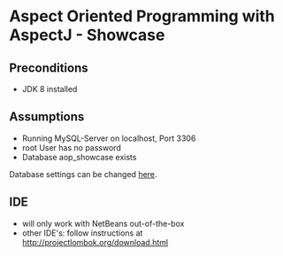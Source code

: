 # Aspect Oriented Programming with AspectJ - Showcase

## Preconditions

* JDK 8 installed

## Assumptions

* Running MySQL-Server on localhost, Port 3306
* root User has no password
* Database aop_showcase exists

Database settings can be changed [here](https://github.com/pfink/aop-showcase/blob/master/src/main/resources/META-INF/persistence.xml).

## IDE

* will only work with NetBeans out-of-the-box
* other IDE's: follow instructions at http://projectlombok.org/download.html

